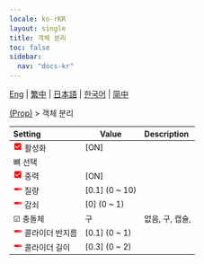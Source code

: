 ```yaml
---
locale: ko-rKR
layout: single
title: 객체 분리
toc: false
sidebar:
  nav: "docs-kr"
---
```

[Eng](/dancexr/menu/2025.4/prop/detach_object) | [繁中](/tw/dancexr/menu/2025.4/prop/detach_object) | [日本語](/jp/dancexr/menu/2025.4/prop/detach_object) | [한국어](/kr/dancexr/menu/2025.4/prop/detach_object) | [简中](/zh/dancexr/menu/2025.4/prop/detach_object)

[(Prop)](../menu#(Prop)) > 객체 분리



| Setting | Value | Description |
| :--- | --- | :--- |
|<nobr><img src="/images/icon/ic_check_on.png" alt="check on icon"/> 활성화</nobr>| [ON] | 
|<nobr> 뼈 선택</nobr>|| 
|<nobr><img src="/images/icon/ic_check_on.png" alt="check on icon"/> 중력</nobr>| [ON] | 
|<nobr><img src="/images/icon/ic_slider.png" alt="slider icon"/> 질량</nobr>| [0.1] (0 ~ 10) | 
|<nobr><img src="/images/icon/ic_slider.png" alt="slider icon"/> 감쇠</nobr>| [0] (0 ~ 1) | 
|<nobr>☑ 충돌체</nobr>| 구 | 없음, 구, 캡슐, 
|<nobr><img src="/images/icon/ic_slider.png" alt="slider icon"/> 콜라이더 반지름</nobr>| [0.1] (0 ~ 1) | 
|<nobr><img src="/images/icon/ic_slider.png" alt="slider icon"/> 콜라이더 길이</nobr>| [0.3] (0 ~ 2) | 
